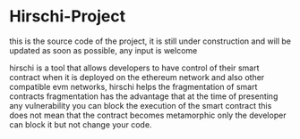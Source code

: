 # Hirschi-Project

this is the source code of the project, it is still under construction and will be updated as soon as possible, any input is welcome 


hirschi is a tool that allows developers to have control of their smart contract when it is
deployed on the ethereum network and also other compatible evm networks, hirschi helps
the fragmentation of smart contracts fragmentation has the advantage that at the time of
presenting any vulnerability you can block the execution of the smart contract this does
not mean that the contract becomes metamorphic only the developer can block it but not
change your code.
